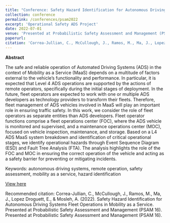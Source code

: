 ```yaml
---
title: "Conference: Safety Hazard Identification for Autonomous Driving Systems Fleet Operations in Mobility as a Service"
collection: conference
permalink: /conferences/psam2022
excerpt: 'Operational Safety ADS Project'
date: 2022-07-01
venue: 'Presented at Probabilistic Safety Assessment and Management (PSAM 16)'
paperurl: 
citation: 'Correa-Jullian, C., McCullough, J., Ramos, M., Ma, J., Lopez Droguett, E., & Mosleh, A. (2022). Safety Hazard Identification for Autonomous Driving Systems Fleet Operations in Mobility as a Service. Presented at Probabilistic Safety Assessment and Management (PSAM 16). Presented at Probabilistic Safety Assessment and Management (PSAM 16).'
---
```

**Abstract**

The safe and reliable operation of Automated Driving Systems (ADS) in the context of Mobility as a Service (MaaS) depends on a multitude of factors external to the vehicle’s functionality and performance. In particular, it is expected that Level 4 ADS operations are supported by the actions of remote operators, specifically during the initial stages of deployment. In the future, fleet operators are expected to work with one or multiple ADS developers as technology providers to transform their fleets. Therefore, fleet management of ADS vehicles involved in MaaS will play an important role in ensuring traffic safety. In this work, we consider the role of fleet operators as separate entities than ADS developers. Fleet operator functions comprise a fleet operations center (FOC), where the ADS vehicle is monitored and supervised, and a maintenance operations center (MOC), focused on vehicle inspection, maintenance, and storage. Based on a L4 ADS MaaS system breakdown and identification of critical operational stages, we identify operational hazards through Event Sequence Diagram (ESD) and Fault Tree Analysis (FTA). The analysis highlights the role of the FOC and MOC in ensuring the correct operation of the vehicle and acting as a safety barrier for preventing or mitigating incidents.

Keywords: autonomous driving systems, remote operation, safety assessment, mobility as a service, hazard identification

[View here](https://github.com/CamCorreaJullian/CamCorreaJullian.github.io/files/9329433/CC273-PSAM16.pdf)

Recommended citation: Correa-Jullian, C., McCullough, J., Ramos, M., Ma, J., Lopez Droguett, E., & Mosleh, A. (2022). Safety Hazard Identification for Autonomous Driving Systems Fleet Operations in Mobility as a Service. Presented at Probabilistic Safety Assessment and Management (PSAM 16). Presented at Probabilistic Safety Assessment and Management (PSAM 16).
